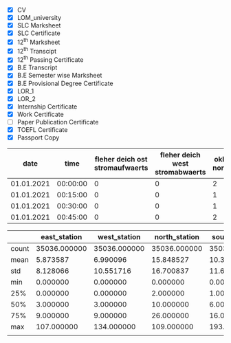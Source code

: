 - [x] CV
- [x] LOM_university
- [x] SLC Marksheet
- [x] SLC Certificate
- [x] 12<sup>th</sup> Marksheet
- [x] 12<sup>th</sup> Transcipt
- [x] 12<sup>th</sup> Passing Certificate
- [x] B.E Transcript
- [x] B.E Semester wise Marksheet
- [x] B.E Provisional Degree Certificate
- [x] LOR_1
- [x] LOR_2
- [x] Internship Certificate
- [x] Work Certificate
- [ ] Paper Publication Certificate
- [x] TOEFL Certificate
- [x] Passport Copy

| date  |time|fleher deich ost stromaufwaerts|fleher deich west stromabwaerts|okb nord|okb sued|
|---|---|---|---|---|---|
|01.01.2021|00:00:00|0|0|2|0|
|01.01.2021|00:15:00|0|0|1|0|
|01.01.2021|00:30:00|0|0|1|7|
|01.01.2021|00:45:00|0|0|2|1|

|       | east_station | west_station | north_station | south_station |
| ----- | ------------ | ------------ | ------------- | ------------- |
| count | 35036.000000 | 35036.000000 | 35036.000000  | 35036.000000  |
| mean  | 5.873587     | 6.990096     | 15.848527     | 10.300862     |
| std   | 8.128066     | 10.551716    | 16.700837     | 11.625587     |
| min   | 0.000000     | 0.000000     | 0.000000      | 0.000000      |
| 25%   | 0.000000     | 0.000000     | 2.000000      | 1.000000      |
| 50%   | 3.000000     | 3.000000     | 10.000000     | 6.000000      |
| 75%   | 9.000000     | 9.000000     | 26.000000     | 16.000000     |
| max   | 107.000000   | 134.000000   | 109.000000    | 193.000000    |
|       |              |              |               |               |